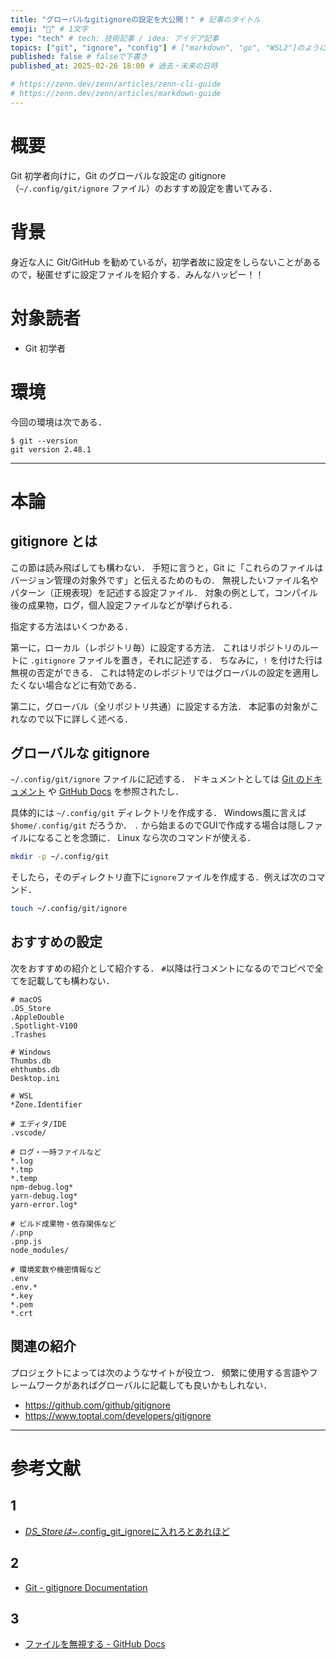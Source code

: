 ```yaml
---
title: "グローバルなgitignoreの設定を大公開！" # 記事のタイトル
emoji: "🔧" # 1文字
type: "tech" # tech: 技術記事 / idea: アイデア記事
topics: ["git", "ignore", "config"] # ["markdown", "go", "WSL2"]のように５つまで，go と golang は同じ
published: false # falseで下書き
published_at: 2025-02-26 18:00 # 過去・未来の日時

# https://zenn.dev/zenn/articles/zenn-cli-guide
# https://zenn.dev/zenn/articles/markdown-guide
---
```


# 概要

Git 初学者向けに，Git のグローバルな設定の gitignore （`~/.config/git/ignore` ファイル）のおすすめ設定を書いてみる．

# 背景

身近な人に Git/GitHub を勧めているが，初学者故に設定をしらないことがあるので，秘匿せずに設定ファイルを紹介する．みんなハッピー！！

# 対象読者

- Git 初学者

# 環境

今回の環境は次である．

```fish:terminal
$ git --version
git version 2.48.1
```

---

# 本論

## gitignore とは

この節は読み飛ばしても構わない．
手短に言うと，Git に「これらのファイルはバージョン管理の対象外です」と伝えるためのもの．
無視したいファイル名やパターン（正規表現）を記述する設定ファイル．
対象の例として，コンパイル後の成果物，ログ，個人設定ファイルなどが挙げられる．

指定する方法はいくつかある．

第一に，ローカル（レポジトリ毎）に設定する方法．
これはリポジトリのルートに `.gitignore` ファイルを置き，それに記述する．
ちなみに，`!` を付けた行は無視の否定ができる．
これは特定のレポジトリではグローバルの設定を適用したくない場合などに有効である．

第二に，グローバル（全リポジトリ共通）に設定する方法．
本記事の対象がこれなので以下に詳しく述べる．

## グローバルな gitignore

`~/.config/git/ignore` ファイルに記述する．
ドキュメントとしては [Git のドキュメント](#2) や [GitHub Docs](#3) を参照されたし．

具体的には `~/.config/git` ディレクトリを作成する．
Windows風に言えば `$home/.config/git` だろうか．
`.` から始まるのでGUIで作成する場合は隠しファイルになることを念頭に．
Linux なら次のコマンドが使える．

```bash
mkdir -p ~/.config/git
```

そしたら，そのディレクトリ直下に`ignore`ファイルを作成する．例えば次のコマンド．

```bash
touch ~/.config/git/ignore
```

## おすすめの設定

次をおすすめの紹介として紹介する．
`#`以降は行コメントになるのでコピペで全てを記載しても構わない．

```gitignore
# macOS
.DS_Store
.AppleDouble
.Spotlight-V100
.Trashes

# Windows
Thumbs.db
ehthumbs.db
Desktop.ini

# WSL
*Zone.Identifier

# エディタ/IDE
.vscode/

# ログ・一時ファイルなど
*.log
*.tmp
*.temp
npm-debug.log*
yarn-debug.log*
yarn-error.log*

# ビルド成果物・依存関係など
/.pnp
.pnp.js
node_modules/

# 環境変数や機密情報など
.env
.env.*
*.key
*.pem
*.crt
```

## 関連の紹介

プロジェクトによっては次のようなサイトが役立つ．
頻繁に使用する言語やフレームワークがあればグローバルに記載しても良いかもしれない．

- https://github.com/github/gitignore
- https://www.toptal.com/developers/gitignore

---

# 参考文献

## 1

- [_DS_Storeは~_.config_git_ignoreに入れろとあれほど](https://zenn.dev/thousanda/articles/5c7dcd8d6bd9bd#%E4%B8%BB%E5%BC%B5)

## 2

- [Git - gitignore Documentation](https://git-scm.com/docs/gitignore)

## 3

- [ファイルを無視する - GitHub Docs](https://docs.github.com/ja/get-started/getting-started-with-git/ignoring-files)
